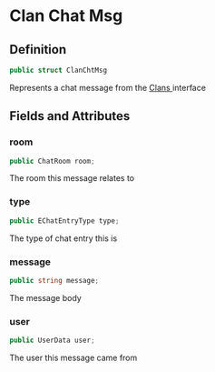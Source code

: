 # Clan Chat Msg

## Definition

```csharp
public struct ClanChtMsg
```

Represents a chat message from the [Clans ](../api/clans.md)interface

## Fields and Attributes

### room

```csharp
public ChatRoom room;
```

The room this message relates to

### type

```csharp
public EChatEntryType type;
```

The type of chat entry this is

### message

```csharp
public string message;
```

The message body

### user

```csharp
public UserData user;
```

The user this message came from
